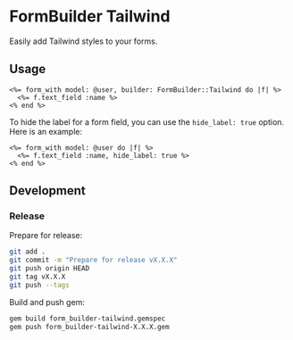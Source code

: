 # FormBuilder Tailwind

Easily add Tailwind styles to your forms.

## Usage

```erb
<%= form_with model: @user, builder: FormBuilder::Tailwind do |f| %>
  <%= f.text_field :name %>
<% end %>
```

To hide the label for a form field, you can use the `hide_label: true` option. Here is an example:

```erb
<%= form_with model: @user do |f| %>
  <%= f.text_field :name, hide_label: true %>
<% end %>
```

## Development

### Release

Prepare for release:

```sh
git add .
git commit -m "Prepare for release vX.X.X"
git push origin HEAD
git tag vX.X.X
git push --tags
```

Build and push gem:

```sh
gem build form_builder-tailwind.gemspec
gem push form_builder-tailwind-X.X.X.gem
```
